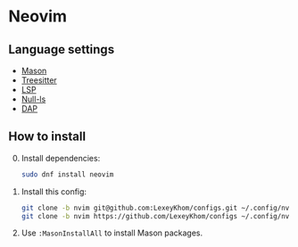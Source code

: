 # Neovim

## Language settings

- [Mason](https://mason-registry.dev/registry/list)
- [Treesitter](https://github.com/nvim-treesitter/nvim-treesitter#supported-languages)
- [LSP](https://github.com/neovim/nvim-lspconfig/blob/master/doc/server_configurations.md)
- [Null-ls](https://github.com/nvimtools/none-ls.nvim/blob/main/doc/BUILTINS.md)
- [DAP](https://github.com/mfussenegger/nvim-dap/wiki/Debug-Adapter-installation)

## How to install

0. Install dependencies:

   ```sh
   sudo dnf install neovim
   ```

1. Install this config:

   ```sh
   git clone -b nvim git@github.com:LexeyKhom/configs.git ~/.config/nvim ||
   git clone -b nvim https://github.com/LexeyKhom/configs ~/.config/nvim
   ```

2. Use `:MasonInstallAll` to install Mason packages.
